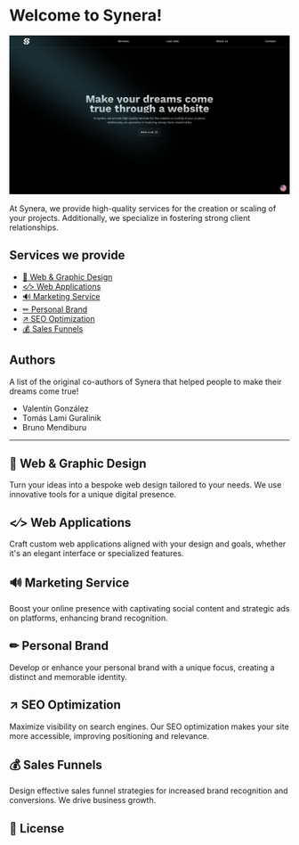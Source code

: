 # Welcome to Synera!

![Logo del Proyecto](apps/synera-web/public/icons/synera-web.png)

At Synera, we provide high-quality services for the creation or scaling of your projects. Additionally, we specialize in fostering strong client relationships.

## Services we provide

- [🎨 Web & Graphic Design](#-web--graphic-design)
- [<⁄> Web Applications](#-web-applications)
- [🔊 Marketing Service](#-marketing-service)
- [✏ Personal Brand](#-personal-brand)
- [↗ SEO Optimization](#-seo-optimization)
- [💰 Sales Funnels](#-sales-funnels)

## Authors

A list of the original co-authors of Synera that helped people to make their dreams come true!

- Valentín González
- Tomás Lami Guralinik
- Bruno Mendiburu

---

## 🎨 Web & Graphic Design

Turn your ideas into a bespoke web design tailored to your needs. We use innovative tools for a unique digital presence.

## <⁄> Web Applications

Craft custom web applications aligned with your design and goals, whether it's an elegant interface or specialized features.

## 🔊 Marketing Service

Boost your online presence with captivating social content and strategic ads on platforms, enhancing brand recognition.

## ✏ Personal Brand

Develop or enhance your personal brand with a unique focus, creating a distinct and memorable identity.

## ↗ SEO Optimization

Maximize visibility on search engines. Our SEO optimization makes your site more accessible, improving positioning and relevance.

## 💰 Sales Funnels

Design effective sales funnel strategies for increased brand recognition and conversions. We drive business growth.

## 📒 License
